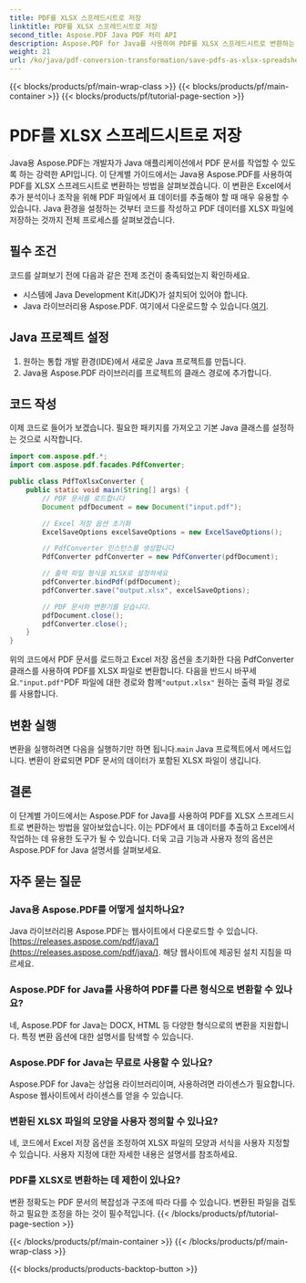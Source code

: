 ```yaml
---
title: PDF를 XLSX 스프레드시트로 저장
linktitle: PDF를 XLSX 스프레드시트로 저장
second_title: Aspose.PDF Java PDF 처리 API
description: Aspose.PDF for Java를 사용하여 PDF를 XLSX 스프레드시트로 변환하는 방법을 알아보세요. 효율적인 데이터 추출 및 분석을 위한 단계별 가이드.
weight: 21
url: /ko/java/pdf-conversion-transformation/save-pdfs-as-xlsx-spreadsheets/
---
```


{{< blocks/products/pf/main-wrap-class >}}
{{< blocks/products/pf/main-container >}}
{{< blocks/products/pf/tutorial-page-section >}}

# PDF를 XLSX 스프레드시트로 저장


Java용 Aspose.PDF는 개발자가 Java 애플리케이션에서 PDF 문서를 작업할 수 있도록 하는 강력한 API입니다. 이 단계별 가이드에서는 Java용 Aspose.PDF를 사용하여 PDF를 XLSX 스프레드시트로 변환하는 방법을 살펴보겠습니다. 이 변환은 Excel에서 추가 분석이나 조작을 위해 PDF 파일에서 표 데이터를 추출해야 할 때 매우 유용할 수 있습니다. Java 환경을 설정하는 것부터 코드를 작성하고 PDF 데이터를 XLSX 파일에 저장하는 것까지 전체 프로세스를 살펴보겠습니다.

## 필수 조건

코드를 살펴보기 전에 다음과 같은 전제 조건이 충족되었는지 확인하세요.

- 시스템에 Java Development Kit(JDK)가 설치되어 있어야 합니다.
-  Java 라이브러리용 Aspose.PDF. 여기에서 다운로드할 수 있습니다.[여기](https://releases.aspose.com/pdf/java/).

## Java 프로젝트 설정

1. 원하는 통합 개발 환경(IDE)에서 새로운 Java 프로젝트를 만듭니다.
2. Java용 Aspose.PDF 라이브러리를 프로젝트의 클래스 경로에 추가합니다.

## 코드 작성

이제 코드로 들어가 보겠습니다. 필요한 패키지를 가져오고 기본 Java 클래스를 설정하는 것으로 시작합니다.

```java
import com.aspose.pdf.*;
import com.aspose.pdf.facades.PdfConverter;

public class PdfToXlsxConverter {
    public static void main(String[] args) {
        // PDF 문서를 로드합니다
        Document pdfDocument = new Document("input.pdf");

        // Excel 저장 옵션 초기화
        ExcelSaveOptions excelSaveOptions = new ExcelSaveOptions();

        // PdfConverter 인스턴스를 생성합니다
        PdfConverter pdfConverter = new PdfConverter(pdfDocument);

        // 출력 파일 형식을 XLSX로 설정하세요
        pdfConverter.bindPdf(pdfDocument);
        pdfConverter.save("output.xlsx", excelSaveOptions);

        // PDF 문서와 변환기를 닫습니다.
        pdfDocument.close();
        pdfConverter.close();
    }
}
```

 위의 코드에서 PDF 문서를 로드하고 Excel 저장 옵션을 초기화한 다음 PdfConverter 클래스를 사용하여 PDF를 XLSX 파일로 변환합니다. 다음을 반드시 바꾸세요.`"input.pdf"`PDF 파일에 대한 경로와 함께`"output.xlsx"` 원하는 출력 파일 경로를 사용합니다.

## 변환 실행

 변환을 실행하려면 다음을 실행하기만 하면 됩니다.`main` Java 프로젝트에서 메서드입니다. 변환이 완료되면 PDF 문서의 데이터가 포함된 XLSX 파일이 생깁니다.

## 결론

이 단계별 가이드에서는 Aspose.PDF for Java를 사용하여 PDF를 XLSX 스프레드시트로 변환하는 방법을 알아보았습니다. 이는 PDF에서 표 데이터를 추출하고 Excel에서 작업하는 데 유용한 도구가 될 수 있습니다. 더욱 고급 기능과 사용자 정의 옵션은 Aspose.PDF for Java 설명서를 살펴보세요.

## 자주 묻는 질문

### Java용 Aspose.PDF를 어떻게 설치하나요?

 Java 라이브러리용 Aspose.PDF는 웹사이트에서 다운로드할 수 있습니다.[https://releases.aspose.com/pdf/java/](https://releases.aspose.com/pdf/java/). 해당 웹사이트에 제공된 설치 지침을 따르세요.

### Aspose.PDF for Java를 사용하여 PDF를 다른 형식으로 변환할 수 있나요?

네, Aspose.PDF for Java는 DOCX, HTML 등 다양한 형식으로의 변환을 지원합니다. 특정 변환 옵션에 대한 설명서를 탐색할 수 있습니다.

### Aspose.PDF for Java는 무료로 사용할 수 있나요?

Aspose.PDF for Java는 상업용 라이브러리이며, 사용하려면 라이센스가 필요합니다. Aspose 웹사이트에서 라이센스를 얻을 수 있습니다.

### 변환된 XLSX 파일의 모양을 사용자 정의할 수 있나요?

네, 코드에서 Excel 저장 옵션을 조정하여 XLSX 파일의 모양과 서식을 사용자 지정할 수 있습니다. 사용자 지정에 대한 자세한 내용은 설명서를 참조하세요.

### PDF를 XLSX로 변환하는 데 제한이 있나요?

변환 정확도는 PDF 문서의 복잡성과 구조에 따라 다를 수 있습니다. 변환된 파일을 검토하고 필요한 조정을 하는 것이 필수적입니다.
{{< /blocks/products/pf/tutorial-page-section >}}

{{< /blocks/products/pf/main-container >}}
{{< /blocks/products/pf/main-wrap-class >}}

{{< blocks/products/products-backtop-button >}}

